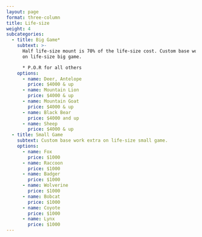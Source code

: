 ```yaml
---
layout: page
format: three-column
title: Life-size
weight: 4
subcategories:
  - title: Big Game*
    subtext: >-
      Half life-size mount is 70% of the life-size cost. Custom base work extra
      on life-size big game.

      * P.O.R for all others
    options:
      - name: Deer, Antelope
        price: $4000 & up
      - name: Mountain Lion
        price: $4000 & up
      - name: Mountain Goat
        price: $4000 & up
      - name: Black Bear
        price: $4000 and up
      - name: Sheep
        price: $4000 & up
  - title: Small Game
    subtext: Custom base work extra on life-size small game.
    options:
      - name: Fox
        price: $1000
      - name: Raccoon
        price: $1000
      - name: Badger
        price: $1000
      - name: Wolverine
        price: $1000
      - name: Bobcat
        price: $1000
      - name: Coyote
        price: $1000
      - name: Lynx
        price: $1000
---
```

